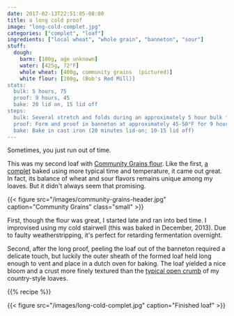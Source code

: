 ```yaml
---
date: 2017-02-13T22:51:05-08:00
title: a long cold proof
image: "long-cold-complet.jpg"
categories: ["complet", "loaf"]
ingredients: ["local wheat", "whole grain", "banneton", "sour"]
stuff:
  dough:
    barm: [100g, age unknown]
    water: [425g, 72°F]
    whole wheat: [400g, community grains  (pictured)]
    white flour: [100g, (Bob's Red Mill)]
stats:
  bulk: 5 hours, 75
  proof: 9 hours, 45
  bake: 20 lid on, 15 lid off
steps:
  bulk: Several stretch and folds during an approximately 5 hour bulk fermentation at 75-80°F in an unheated oven.
  proof: Form and proof in banneton at approximately 45-50°F for 9 hours.
  bake: Bake in cast iron (20 minutes lid-on; 10-15 lid off)
---
```


Sometimes, you just run out of time.

This was my second loaf with [Community Grains flour](https://www.communitygrains.com/).
Like the first, [a complet](/post/first-community-grains-complet/) baked using more typical time and temperature, it came out great.
In fact, its balance of wheat and sour flavors remains unique among my loaves.
But it didn't always seem that promising.

{{< figure src="/images/community-grains-header.jpg" caption="Community Grains" class="small" >}}

First, though the flour was great, I started late and ran into bed time.
I improvised using my cold stairwell (this was baked in December, 2013).
Due to faulty weatherstripping, it's perfect for retarding fermentation overnight.

Second, after the long proof, peeling the loaf out of the banneton required a delicate touch, but luckily the outer sheath of the formed loaf held long enough to vent and place in a dutch oven for baking.
The loaf yielded a nice bloom and a crust more finely textured than the [typical open crumb](/post/perfect-pain-integral/) of my country-style loaves.

{{% recipe %}}

{{< figure src="/images/long-cold-complet.jpg" caption="Finished loaf" >}}
